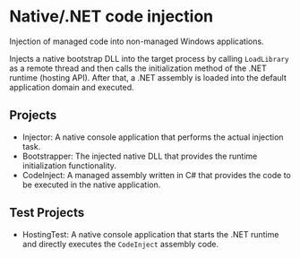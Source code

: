 Native/.NET code injection
==========================

Injection of managed code into non-managed Windows applications.

Injects a native bootstrap DLL into the target process by calling `LoadLibrary` as a remote thread and then calls
the initialization method of the .NET runtime (hosting API). After that, a .NET assembly is loaded into the default
application domain and executed.

## Projects ##

- Injector: A native console application that performs the actual injection task.
- Bootstrapper: The injected native DLL that provides the runtime initialization functionality.
- CodeInject: A managed assembly written in C# that provides the code to be executed in the native application.

## Test Projects ##

- HostingTest: A native console application that starts the .NET runtime and directly executes the `CodeInject` assembly code.
